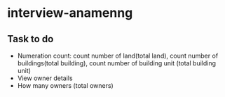 # interview-anamenng

## Task to do
- Numeration count: count number of land(total land), count number of buildings(total building), count number of building unit (total building unit)
- View owner details
- How many owners (total owners)
